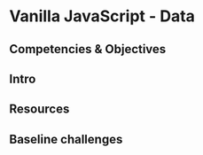 # Vanilla JavaScript - Data

## Competencies & Objectives

## Intro

## Resources

## Baseline challenges
